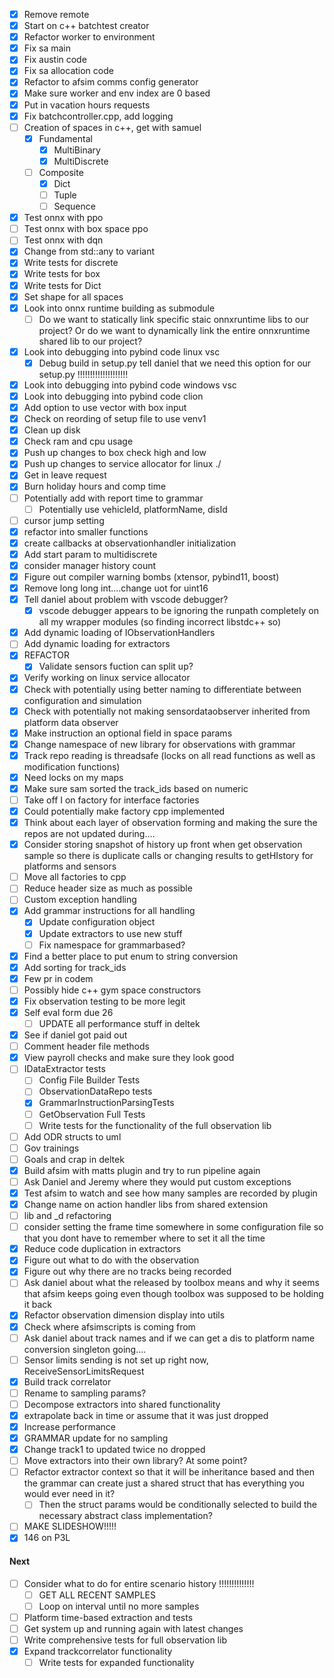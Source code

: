- [x] Remove remote
- [x] Start on c++ batchtest creator
- [x] Refactor worker to environment
- [x] Fix sa main
- [x] Fix austin code
- [x] Fix sa allocation code
- [x] Refactor to afsim comms config generator
- [x] Make sure worker and env index are 0 based
- [x] Put in vacation hours requests
- [x] Fix batchcontroller.cpp, add logging
- [ ] Creation of spaces in c++, get with samuel
	- [x] Fundamental
		- [x] MultiBinary
		- [x] MultiDiscrete
	- [ ] Composite
		- [x] Dict
		- [ ] Tuple
		- [ ] Sequence
- [x] Test onnx with ppo
- [ ] Test onnx with box space ppo
- [ ] Test onnx with dqn
- [x] Change from std::any to variant
- [x] Write tests for discrete
- [x] Write tests for box
- [x] Write tests for Dict
- [x] Set shape for all spaces
- [x] Look into onnx runtime building as submodule
	- [ ] Do we want to statically link specific staic onnxruntime libs to our project? Or do we want to dynamically link the entire onnxruntime shared lib to our project?
- [x] Look into debugging into pybind code linux vsc
	- [x] Debug build in setup.py tell daniel that we need this option for our setup.py !!!!!!!!!!!!!!!!!!!!
- [x] Look into debugging into pybind code windows vsc
- [x] Look into debugging into pybind code clion
- [x] Add option to use vector with box input
- [x] Check on reording of setup file to use venv1
- [x] Clean up disk
- [x] Check ram and cpu usage
- [x] Push up changes to box check high and low
- [x] Push up changes to service allocator for linux ./
- [x] Get in leave request
- [x] Burn holiday hours and comp time
- [ ] Potentially add with report time to grammar
	- [ ] Potentially use vehicleId, platformName, disId
- [ ] cursor jump setting
- [x] refactor into smaller functions
- [x] create callbacks at observationhandler initialization
- [x] Add start param to multidiscrete
- [x] consider manager history count
- [x] Figure out compiler warning bombs (xtensor, pybind11, boost)
- [x] Remove long long int....change uot for uint16
- [x] Tell daniel about  problem with vscode debugger?
	- [x] vscode debugger appears to be ignoring the runpath completely on all my wrapper modules (so finding incorrect libstdc++ so)
- [x] Add dynamic loading of IObservationHandlers
- [ ] Add dynamic loading for extractors
- [x] REFACTOR 
	- [x] Validate sensors fuction can split up?
- [x] Verify working on linux service allocator
- [x] Check with potentially using better naming to differentiate between configuration and simulation
- [x] Check with potentially not making sensordataobserver inherited from platform data observer
- [x] Make instruction an optional field in space params
- [x] Change namespace of new library for observations with grammar
- [x] Track repo reading is threadsafe (locks on all read functions as well as modification functions)
- [x] Need locks on my maps
- [x] Make sure sam sorted the track_ids based on numeric
- [ ] Take off I on factory for interface factories
- [x] Could potentially make factory cpp implemented
- [x] Think about each layer of observation forming and making the sure the repos are not updated during....
- [x] Consider storing snapshot of history up front when get observation sample so there is duplicate calls or changing results to getHIstory for platforms and sensors
- [ ] Move all factories to cpp
- [ ] Reduce header size as much as possible
- [ ] Custom exception handling
- [x] Add grammar instructions for all handling
	- [x] Update configuration object
	- [x] Update extractors to use new stuff
	- [ ] Fix namespace for grammarbased?
- [x] Find a better place to put enum to string conversion
- [x] Add sorting for track_ids
- [x] Few pr in codem
- [ ] Possibly hide c++ gym space constructors
- [x] Fix observation testing to be more legit
- [x] Self eval form due 26
	- [ ] UPDATE all performance stuff in deltek
- [x] See if daniel got paid out
- [ ] Comment header file methods
- [x] View payroll checks and make sure they look good
- [ ] IDataExtractor tests
	- [ ] Config File Builder Tests
	- [ ] ObservationDataRepo tests
	- [x] GrammarInstructionParsingTests
	- [ ] GetObservation Full Tests
	- [ ] Write tests for the functionality of the full observation lib
- [ ] Add ODR structs to uml
- [ ] Gov trainings
- [ ] Goals and crap in deltek
- [x] Build afsim with matts plugin and try to run pipeline again
- [ ] Ask Daniel and Jeremy where they would put custom exceptions
- [x] Test afsim to watch and see how many samples are recorded by plugin
- [x] Change name on action handler libs from shared extension
- [ ] lib and _d refactoring
- [ ] consider setting the frame time somewhere in some configuration file so that you dont have to remember where to set it all the time
- [x] Reduce code duplication in extractors
- [x] Figure out what to do with the observation
- [x] Figure out why there are no tracks being recorded
- [ ] Ask daniel about what the released by toolbox means and why it seems that afsim keeps going even though toolbox was supposed to be holding it back
- [x] Refactor observation dimension display into utils
- [x] Check where afsimscripts is coming from
- [ ] Ask daniel about track names and if we can get a dis to platform name conversion singleton going....
- [ ] Sensor limits sending is not set up right now, ReceiveSensorLimitsRequest
- [x] Build track correlator
- [ ] Rename to sampling params?
- [ ] Decompose extractors into shared functionality
- [x] extrapolate back in time or assume that it was just dropped
- [x] Increase performance
- [x] GRAMMAR update for no sampling
- [x] Change track1 to updated twice no dropped
- [ ] Move extractors into their own library? At some point?
- [ ] Refactor extractor context so that it will be inheritance based and then the grammar can create just a shared struct that has everything you would ever need in it?
	- [ ] Then the struct params would be conditionally selected to build the necessary abstract class implementation?
- [ ] MAKE SLIDESHOW!!!!!
- [x] 146 on P3L

#### Next
- [ ] Consider what to do for entire scenario history !!!!!!!!!!!!!!
	- [ ] GET ALL RECENT SAMPLES
	- [ ] Loop on interval until no more samples
- [ ] Platform time-based extraction and tests
- [ ] Get system up and running again with latest changes
- [ ] Write comprehensive tests for full observation lib
- [x] Expand trackcorrelator functionality
	- [ ] Write tests for expanded functionality
